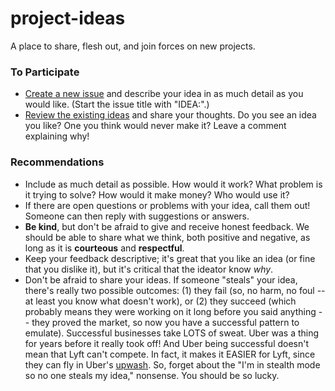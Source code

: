 # project-ideas
A place to share, flesh out, and join forces on new projects.

### To Participate
 - [Create a new issue](https://github.com/SeattleJSHackers/project-ideas/issues/new) and describe your idea in as much detail as you would like. (Start the issue title with "IDEA:".)
 - [Review the existing ideas](https://github.com/SeattleJSHackers/project-ideas/issues?utf8=%E2%9C%93&q=IDEA%3A) and share your thoughts. Do you see an idea you like? One you think would never make it? Leave a comment explaining why!

### Recommendations
 - Include as much detail as possible. How would it work? What problem is it trying to solve? How would it make money? Who would use it?
 - If there are open questions or problems with your idea, call them out! Someone can then reply with suggestions or answers.
 - **Be kind**, but don't be afraid to give and receive honest feedback. We should be able to share what we think, both positive and negative, as long as it is **courteous** and **respectful**.
 - Keep your feedback descriptive; it's great that you like an idea (or fine that you dislike it), but it's critical that the ideator know *why*.
 - Don't be afraid to share your ideas. If someone "steals" your idea, there's really two possible outcomes: (1) they fail (so, no harm, no foul -- at least you know what doesn't work), or (2) they succeed (which probably means they were working on it long before you said anything -- they proved the market, so now you have a successful pattern to emulate). Successful businesses take LOTS of sweat. Uber was a thing for years before it really took off! And Uber being successful doesn't mean that Lyft can't compete. In fact, it makes it EASIER for Lyft, since they can fly in Uber's [upwash](https://en.wikipedia.org/wiki/V_formation). So, forget about the "I'm in stealth mode so no one steals my idea," nonsense. You should be so lucky.

